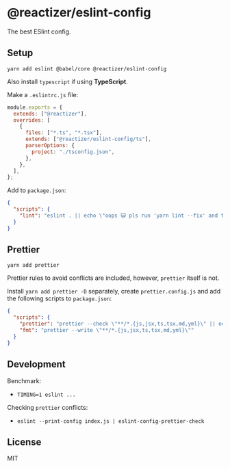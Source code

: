# @reactizer/eslint-config

The best ESlint config.

## Setup

`yarn add eslint @babel/core @reactizer/eslint-config`

Also install `typescript` if using **TypeScript**.

Make a `.eslintrc.js` file:

```js
module.exports = {
  extends: ["@reactizer"],
  overrides: [
    {
      files: ["*.ts", "*.tsx"],
      extends: ["@reactizer/eslint-config/ts"],
      parserOptions: {
        project: "./tsconfig.json",
      },
    },
  ],
};
```

Add to `package.json`:

```json
{
  "scripts": {
    "lint": "eslint . || echo \"oops 🙀 pls run 'yarn lint --fix' and fix issues\""
  }
}
```

## Prettier

`yarn add prettier`

Prettier rules to avoid conflicts are included, however, `prettier` itself is not.

Install `yarn add prettier -D` separately, create `prettier.config.js` and add the
following scripts to `package.json`:

```json
{
  "scripts": {
    "prettier": "prettier --check \"**/*.{js,jsx,ts,tsx,md,yml}\" || echo \"oops 🙀 pls run 'yarn fmt'\"",
    "fmt": "prettier --write \"**/*.{js,jsx,ts,tsx,md,yml}\""
  }
}
```

## Development

Benchmark:

- `TIMING=1 eslint ...`

Checking `prettier` conflicts:

- `eslint --print-config index.js | eslint-config-prettier-check`

## License

MIT
